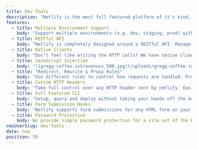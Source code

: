 ```yaml
---
title: Dev Tools
description: "Netlify is the most full featured platform of it's kind, with tons of dev tools to make life easier for the professional coder."
features:
  - title: Multiple Environment Support
    body: "Support multiple environments (e.g. dev, staging, prod) with a simple argument. Each environment tracks a git branch, providing an isolated environment for experimentation."
  - title: RESTful API
    body: "Netlify is completely designed around a RESTful API. Manage, query, and deploy a site all using simple REST calls. [See API docs](/docs/api.html)"
  - title: Native Clients
    body: "Don’t feel like writing the HTTP calls? We have native clients in Go, Ruby, and Javascript. [link to client repos]"
  - title: JavaScript Injection
    body: "![gregg-coffee-intravenous_500.jpg](/uploads/gregg-coffee-intravenous_500.jpg)\n\nAdd Google Analytics, retargeting codes or any other script you want, straight from the web UI. [Read the docs on Easy Snippet Injection here](https://www.netlify.com/docs/inject-analytics-snippets)"
  - title: "Redirect, Rewrite & Proxy Rules"
    body: "Use different rules to control how requests are handled. Proxy part of your traffic to your own backend, redirect old pages, or rewrite a page entirely. Or do them all."
  - title: Custom HTTP Headers
    body: "Take full control over any HTTP header sent by netlify. Easily add CORS or Content Security Headers to your site. [What does this mean and why is this important?](https://www.netlify.com/docs/headers-and-basic-auth)"
  - title: Full Featured CLI
    body: "Setup, query and deploy without taking your hands off the keyboard. The CLI is a very powerful way to do everything from launch a new site to rollback. [See CLI docs](/docs/cli.html)"
  - title: Form Submission Hooks
    body: "Netlify supports form submissions for any HTML form on your site and trigger email, slack notifications or webhooks. [Read more here](https://www.netlify.com/docs/form-handling)"
  - title: Password Protection
    body: We provide simple password protection for a site out of the box. That means that you can launch a site and have coarse grained access with a click or a few keystrokes.
cmsUserSlug: dev-tools
date: now
position: 50
---
```


